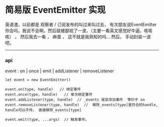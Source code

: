 # 简易版 EventEmitter 实现


英语渣，以前都是 观察者 / 订阅发布的叫过来叫过去， 有次朋友说EventEmitter 你会吗，我说不会啊。然后就被鄙视了一波。（主要一看英文感觉好牛逼，咳咳咳） 。 然后我去一看 ， 麻蛋 ， 这不就是我熟知的吗...   然后， 手动封装一波吧。

---
### api 
event : on | once | emit | addListener | removeListener



```
let event = new EventEmitter()

event.on(type, handle)   // 绑定事件
event.once(type, handle)   // 单次绑定事件
event.addListener(type, handle)  // _events 尾部添加事件  等价于 on
event.removeListener(type, handle)  //  移除_events[type]里符合的handle,  handle可以不传。 直接移除_events[type]

event.emit(type, ...args)  // 触发事件。 
```